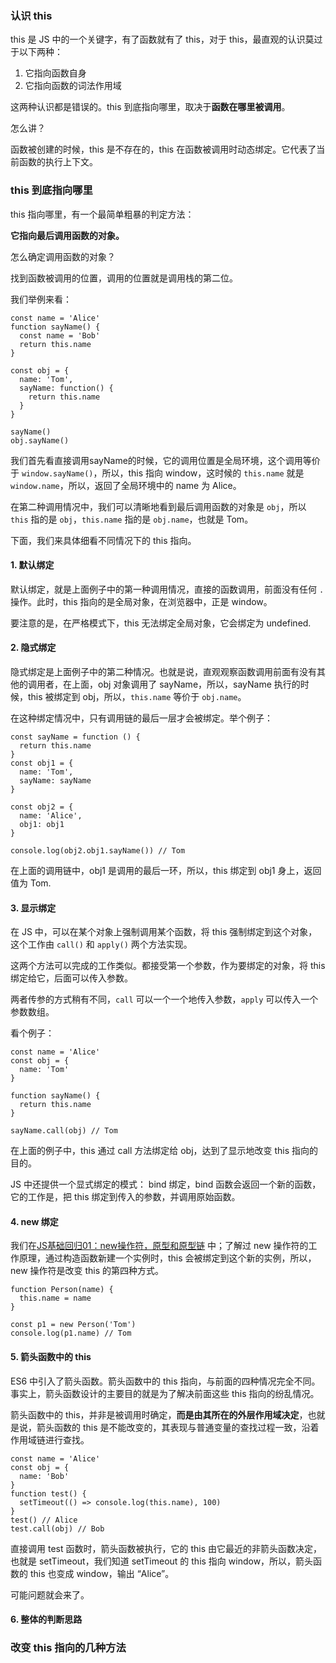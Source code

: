 ### 认识 this

this 是 JS 中的一个关键字，有了函数就有了 this，对于 this，最直观的认识莫过于以下两种：

1. 它指向函数自身
2. 它指向函数的词法作用域

这两种认识都是错误的。this 到底指向哪里，取决于**函数在哪里被调用**。

怎么讲？

函数被创建的时候，this 是不存在的，this 在函数被调用时动态绑定。它代表了当前函数的执行上下文。

### this 到底指向哪里

this 指向哪里，有一个最简单粗暴的判定方法：

**它指向最后调用函数的对象。**

怎么确定调用函数的对象？

找到函数被调用的位置，调用的位置就是调用栈的第二位。

我们举例来看：

``` JS
const name = 'Alice'
function sayName() {
  const name = 'Bob'
  return this.name
}

const obj = {
  name: 'Tom',
  sayName: function() {
    return this.name
  }
}

sayName()
obj.sayName()
```

我们首先看直接调用sayName的时候，它的调用位置是全局环境，这个调用等价于 `window.sayName()`，所以，this 指向 window，这时候的 `this.name` 就是 `window.name`，所以，返回了全局环境中的 name 为 Alice。

在第二种调用情况中，我们可以清晰地看到最后调用函数的对象是 `obj`，所以 `this` 指的是 `obj`，`this.name` 指的是 `obj.name`，也就是 Tom。

下面，我们来具体细看不同情况下的 this 指向。

#### 1. 默认绑定

默认绑定，就是上面例子中的第一种调用情况，直接的函数调用，前面没有任何 `.` 操作。此时，this 指向的是全局对象，在浏览器中，正是 window。

要注意的是，在严格模式下，this 无法绑定全局对象，它会绑定为 undefined.

#### 2. 隐式绑定

隐式绑定是上面例子中的第二种情况。也就是说，直观观察函数调用前面有没有其他的调用者，在上面，obj 对象调用了 sayName，所以，sayName 执行的时候，this 被绑定到 obj，所以，`this.name` 等价于 `obj.name`。

在这种绑定情况中，只有调用链的最后一层才会被绑定。举个例子：

``` JS
const sayName = function () {
  return this.name
}
const obj1 = {
  name: 'Tom',
  sayName: sayName
}

const obj2 = {
  name: 'Alice',
  obj1: obj1
}

console.log(obj2.obj1.sayName()) // Tom
```

在上面的调用链中，obj1 是调用的最后一环，所以，this 绑定到 obj1 身上，返回值为 Tom.

#### 3. 显示绑定

在 JS 中，可以在某个对象上强制调用某个函数，将 this 强制绑定到这个对象，这个工作由 `call()` 和 `apply()` 两个方法实现。

这两个方法可以完成的工作类似。都接受第一个参数，作为要绑定的对象，将 this 绑定给它，后面可以传入参数。

两者传参的方式稍有不同，`call` 可以一个一个地传入参数，`apply` 可以传入一个参数数组。

看个例子：

``` JS
const name = 'Alice'
const obj = {
  name: 'Tom'
}

function sayName() {
  return this.name
}

sayName.call(obj) // Tom
```

在上面的例子中，this 通过 call 方法绑定给 obj，达到了显示地改变 this 指向的目的。

JS 中还提供一个显式绑定的模式： bind 绑定，bind 函数会返回一个新的函数，它的工作是，把 this 绑定到传入的参数，并调用原始函数。

#### 4. new 绑定

我们在[JS基础回归01：new操作符，原型和原型链](JS基础回归01：new操作符，原型和原型链.md) 中；了解过 new 操作符的工作原理，通过构造函数新建一个实例时，this 会被绑定到这个新的实例，所以，new 操作符是改变 this 的第四种方式。

``` JS
function Person(name) {
  this.name = name
}

const p1 = new Person('Tom')
console.log(p1.name) // Tom
```

#### 5. 箭头函数中的 this

ES6 中引入了箭头函数。箭头函数中的 this 指向，与前面的四种情况完全不同。事实上，箭头函数设计的主要目的就是为了解决前面这些 this 指向的纷乱情况。

箭头函数中的 this，并非是被调用时确定，**而是由其所在的外层作用域决定**，也就是说，箭头函数的 this 是不能改变的，其表现与普通变量的查找过程一致，沿着作用域链进行查找。

``` JS
const name = 'Alice'
const obj = {
  name: 'Bob'
}
function test() {
  setTimeout(() => console.log(this.name), 100)
}
test() // Alice
test.call(obj) // Bob
```

直接调用 test 函数时，箭头函数被执行，它的 this 由它最近的非箭头函数决定，也就是 setTimeout，我们知道 setTimeout 的 this 指向 window，所以，箭头函数的 this 也变成 window，输出 “Alice”。

可能问题就会来了。

#### 6. 整体的判断思路

### 改变 this 指向的几种方法